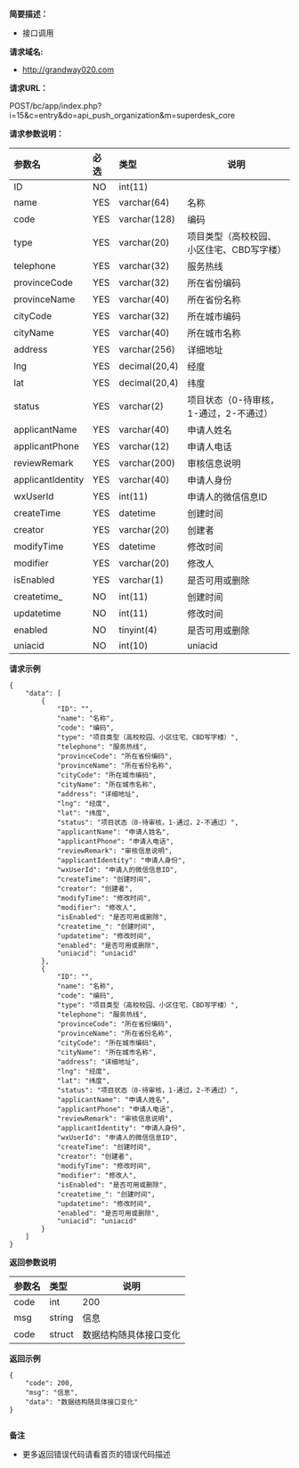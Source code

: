 
**简要描述：**

- 接口调用

**请求域名:**

- http://grandway020.com

**请求URL：**

<span class="default post">POST</span>/bc/app/index.php?i=15&c=entry&do=api_push_organization&m=superdesk_core

**请求参数说明：**

|参数名|必选|类型|说明|
|:----    |:---|:----- |-----   |
|ID |NO  |int(11) |   |
|name |YES  |varchar(64) |名称   |
|code |YES  |varchar(128) |编码   |
|type |YES  |varchar(20) |项目类型（高校校园、小区住宅、CBD写字楼）   |
|telephone |YES  |varchar(32) |服务热线   |
|provinceCode |YES  |varchar(32) |所在省份编码   |
|provinceName |YES  |varchar(40) |所在省份名称   |
|cityCode |YES  |varchar(32) |所在城市编码   |
|cityName |YES  |varchar(40) |所在城市名称   |
|address |YES  |varchar(256) |详细地址   |
|lng |YES  |decimal(20,4) |经度   |
|lat |YES  |decimal(20,4) |纬度   |
|status |YES  |varchar(2) |项目状态（0-待审核，1-通过，2-不通过）   |
|applicantName |YES  |varchar(40) |申请人姓名   |
|applicantPhone |YES  |varchar(12) |申请人电话   |
|reviewRemark |YES  |varchar(200) |审核信息说明   |
|applicantIdentity |YES  |varchar(40) |申请人身份   |
|wxUserId |YES  |int(11) |申请人的微信信息ID   |
|createTime |YES  |datetime |创建时间   |
|creator |YES  |varchar(20) |创建者   |
|modifyTime |YES  |datetime |修改时间   |
|modifier |YES  |varchar(20) |修改人   |
|isEnabled |YES  |varchar(1) |是否可用或删除   |
|createtime_ |NO  |int(11) |创建时间   |
|updatetime |NO  |int(11) |修改时间   |
|enabled |NO  |tinyint(4) |是否可用或删除   |
|uniacid |NO  |int(10) |uniacid   |


 **请求示例**

```
{
    "data": [
        {
            "ID": "",
            "name": "名称",
            "code": "编码",
            "type": "项目类型（高校校园、小区住宅、CBD写字楼）",
            "telephone": "服务热线",
            "provinceCode": "所在省份编码",
            "provinceName": "所在省份名称",
            "cityCode": "所在城市编码",
            "cityName": "所在城市名称",
            "address": "详细地址",
            "lng": "经度",
            "lat": "纬度",
            "status": "项目状态（0-待审核，1-通过，2-不通过）",
            "applicantName": "申请人姓名",
            "applicantPhone": "申请人电话",
            "reviewRemark": "审核信息说明",
            "applicantIdentity": "申请人身份",
            "wxUserId": "申请人的微信信息ID",
            "createTime": "创建时间",
            "creator": "创建者",
            "modifyTime": "修改时间",
            "modifier": "修改人",
            "isEnabled": "是否可用或删除",
            "createtime_": "创建时间",
            "updatetime": "修改时间",
            "enabled": "是否可用或删除",
            "uniacid": "uniacid"
        },
        {
            "ID": "",
            "name": "名称",
            "code": "编码",
            "type": "项目类型（高校校园、小区住宅、CBD写字楼）",
            "telephone": "服务热线",
            "provinceCode": "所在省份编码",
            "provinceName": "所在省份名称",
            "cityCode": "所在城市编码",
            "cityName": "所在城市名称",
            "address": "详细地址",
            "lng": "经度",
            "lat": "纬度",
            "status": "项目状态（0-待审核，1-通过，2-不通过）",
            "applicantName": "申请人姓名",
            "applicantPhone": "申请人电话",
            "reviewRemark": "审核信息说明",
            "applicantIdentity": "申请人身份",
            "wxUserId": "申请人的微信信息ID",
            "createTime": "创建时间",
            "creator": "创建者",
            "modifyTime": "修改时间",
            "modifier": "修改人",
            "isEnabled": "是否可用或删除",
            "createtime_": "创建时间",
            "updatetime": "修改时间",
            "enabled": "是否可用或删除",
            "uniacid": "uniacid"
        }
    ]
}

```

 **返回参数说明**

|参数名|类型|说明|
|:-----  |:-----|-----                           |
|code |int   |200  |
|msg |string   |信息  |
|code |struct   |数据结构随具体接口变化  |


**返回示例**

```
{
    "code": 200,
    "msg": "信息",
    "data": "数据结构随具体接口变化"
}


```

 **备注**

- 更多返回错误代码请看首页的错误代码描述



